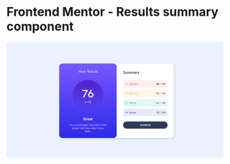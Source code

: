 # Frontend Mentor - Results summary component

![Design preview for the Results summary component coding challenge](./design/desktop-preview-v2.PNG)


